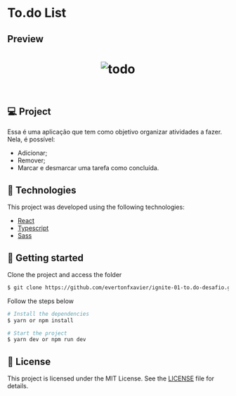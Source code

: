 # To.do List

## Preview

<h1 align="center">
    <img alt="todo" title="todo" src="https://i.ibb.co/NmcZ4GJ/Screenshot-from-2021-08-13-00-54-27.png" />
</h1>

<br>

## 💻 Project

Essa é uma aplicação que tem como objetivo organizar atividades a fazer. Nela, é possível:

- Adicionar;
- Remover;
- Marcar e desmarcar uma tarefa como concluída.


## 🧬 Technologies

This project was developed using the following technologies:
- [React](https://pt-br.reactjs.org/)
- [Typescript](https://www.typescriptlang.org/)
- [Sass](https://sass-lang.com/)

## 🚀 Getting started

Clone the project and access the folder

```bash
$ git clone https://github.com/evertonfxavier/ignite-01-to.do-desafio.git

```

Follow the steps below
```bash
# Install the dependencies
$ yarn or npm install

# Start the project
$ yarn dev or npm run dev
```

## 📝 License

This project is licensed under the MIT License. See the [LICENSE](LICENSE.md) file for details.

